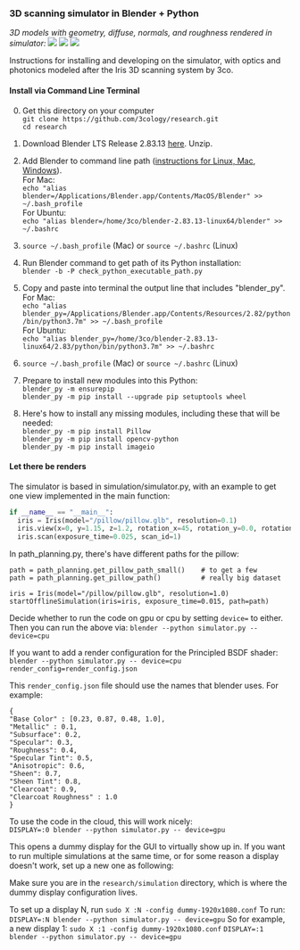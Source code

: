 ### 3D scanning simulator in Blender + Python

*3D models with geometry, diffuse, normals, and roughness rendered in simulator:*
![](https://github.com/3cology/research/blob/master/simulation/outputs/full_res_chair.png)
![](https://github.com/3cology/research/blob/master/simulation/outputs/full_res_tire.png)
![](https://github.com/3cology/research/blob/master/simulation/outputs/full_res_pillow.png)

Instructions for installing and developing on the simulator, with optics and photonics modeled after the Iris 3D scanning system by 3co.

#### Install via Command Line Terminal
0. Get this directory on your computer  
   `git clone https://github.com/3cology/research.git`  
   `cd research`

1. Download Blender LTS Release 2.83.13 [here](https://www.blender.org/download/lts/ "here"). Unzip.

2. Add Blender to command line path ([instructions for Linux, Mac, Windows](https://docs.blender.org/manual/en/2.79/render/workflows/command_line.html "instructions")).  
   For Mac:  
   ```echo "alias blender=/Applications/Blender.app/Contents/MacOS/Blender" >> ~/.bash_profile```  
   For Ubuntu:  
   ```echo "alias blender=/home/3co/blender-2.83.13-linux64/blender" >> ~/.bashrc```  
3. `source ~/.bash_profile` (Mac) or `source ~/.bashrc` (Linux)
4. Run Blender command to get path of its Python installation:  
   `blender -b -P check_python_executable_path.py`
5. Copy and paste into terminal the output line that includes "blender_py".  
   For Mac:  
   ```echo "alias blender_py=/Applications/Blender.app/Contents/Resources/2.82/python/bin/python3.7m" >> ~/.bash_profile```  
   For Ubuntu:   
   ```echo "alias blender_py=/home/3co/blender-2.83.13-linux64/2.83/python/bin/python3.7m" >> ~/.bashrc```  
6. `source ~/.bash_profile` (Mac) or `source ~/.bashrc` (Linux)
7. Prepare to install new modules into this Python:  
   ```blender_py -m ensurepip```  
   ```blender_py -m pip install --upgrade pip setuptools wheel```
8. Here's how to install any missing modules, including these that will be needed:  
   ```blender_py -m pip install Pillow```  
   ```blender_py -m pip install opencv-python```  
   ```blender_py -m pip install imageio```  



#### Let there be renders
The simulator is based in simulation/simulator.py, with an example to get one view implemented in the main function: 

```python
if __name__ == "__main__": 
  iris = Iris(model="/pillow/pillow.glb", resolution=0.1)
  iris.view(x=0, y=1.15, z=1.2, rotation_x=45, rotation_y=0.0, rotation_z=180)
  iris.scan(exposure_time=0.025, scan_id=1)
```

In path_planning.py, there's have different paths for the pillow: 
```
path = path_planning.get_pillow_path_small()    # to get a few
path = path_planning.get_pillow_path()          # really big dataset

iris = Iris(model="/pillow/pillow.glb", resolution=1.0)
startOfflineSimulation(iris=iris, exposure_time=0.015, path=path)
```

Decide whether to run the code on gpu or cpu by setting `device=` to either. Then you can run the above via:
  `blender --python simulator.py -- device=cpu`
 
If you want to add a render configuration for the Principled BSDF shader:
`blender --python simulator.py -- device=cpu render_config=render_config.json`

This `render_config.json` file should use the names that blender uses. For example:
```
{
"Base Color" : [0.23, 0.87, 0.48, 1.0],
"Metallic" : 0.1,
"Subsurface": 0.2,
"Specular": 0.3,
"Roughness": 0.4,
"Specular Tint": 0.5,
"Anisotropic": 0.6,
"Sheen": 0.7,
"Sheen Tint": 0.8,
"Clearcoat": 0.9,
"Clearcoat Roughness" : 1.0
}
```

To use the code in the cloud, this will work nicely:  
  `DISPLAY=:0 blender --python simulator.py -- device=gpu`

This opens a dummy display for the GUI to virtually show up in. If you want to run multiple simulations at the same time, or for some reason a display doesn't work, set up a new one as following:
  
Make sure you are in the `research/simulation` directory, which is where the dummy display configuration lives.

To set up a display N, run 
`sudo X :N -config dummy-1920x1080.conf`
To run:
`DISPLAY=:N blender --python simulator.py -- device=gpu`
So for example, a new display 1:
`sudo X :1 -config dummy-1920x1080.conf`
`DISPLAY=:1 blender --python simulator.py -- device=gpu`
  
  
  
  
